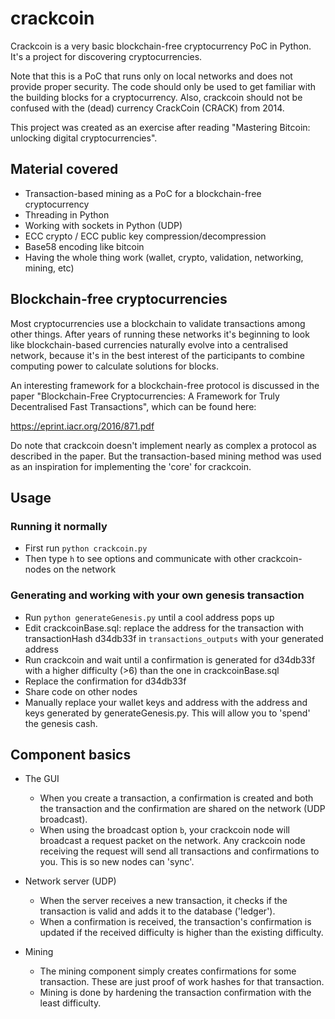 # crackcoin

Crackcoin is a very basic blockchain-free cryptocurrency PoC in Python. It's a project for discovering cryptocurrencies.

Note that this is a PoC that runs only on local networks and does not provide proper security. The code should only be used to get familiar with the building blocks for a cryptocurrency. Also, crackcoin should not be confused with the (dead) currency CrackCoin (CRACK) from 2014.

This project was created as an exercise after reading "Mastering Bitcoin: unlocking digital cryptocurrencies".

## Material covered

- Transaction-based mining as a PoC for a blockchain-free cryptocurrency
- Threading in Python
- Working with sockets in Python (UDP)
- ECC crypto / ECC public key compression/decompression
- Base58 encoding like bitcoin
- Having the whole thing work (wallet, crypto, validation, networking, mining, etc)

## Blockchain-free cryptocurrencies

Most cryptocurrencies use a blockchain to validate transactions among other things. After years of running these networks it's beginning to look like blockchain-based currencies naturally evolve into a centralised network, because it's in the best interest of the participants to combine computing power to calculate solutions for blocks.

An interesting framework for a blockchain-free protocol is discussed in the paper "Blockchain-Free Cryptocurrencies: A Framework for Truly Decentralised Fast Transactions", which can be found here:

https://eprint.iacr.org/2016/871.pdf

Do note that crackcoin doesn't implement nearly as complex a protocol as described in the paper. But the transaction-based mining method was used as an inspiration for implementing the 'core' for crackcoin.

## Usage

### Running it normally

- First run `python crackcoin.py`
- Then type `h` to see options and communicate with other crackcoin-nodes on the network

### Generating and working with your own genesis transaction

- Run `python generateGenesis.py` until a cool address pops up
- Edit crackcoinBase.sql: replace the address for the transaction with transactionHash d34db33f in `transactions_outputs` with your generated address
- Run crackcoin and wait until a confirmation is generated for d34db33f with a higher difficulty (>6) than the one in crackcoinBase.sql
- Replace the confirmation for d34db33f
- Share code on other nodes
- Manually replace your wallet keys and address with the address and keys generated by generateGenesis.py. This will allow you to 'spend' the genesis cash.

## Component basics

- The GUI
  - When you create a transaction, a confirmation is created and both the transaction and the confirmation are shared on the network (UDP broadcast).
  - When using the broadcast option `b`, your crackcoin node will broadcast a request packet on the network. Any crackcoin node receiving the request will send all transactions and confirmations to you. This is so new nodes can 'sync'.

- Network server (UDP)
  - When the server receives a new transaction, it checks if the transaction is valid and adds it to the database ('ledger').
  - When a confirmation is received, the transaction's confirmation is updated if the received difficulty is higher than the existing difficulty.

- Mining
  - The mining component simply creates confirmations for some transaction. These are just proof of work hashes for that transaction.
  - Mining is done by hardening the transaction confirmation with the least difficulty.

